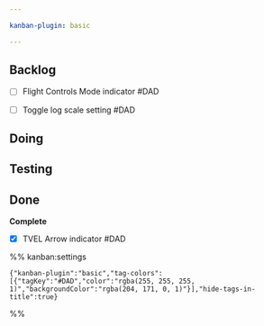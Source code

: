```yaml
---

kanban-plugin: basic

---
```


## Backlog

- [ ] Flight Controls Mode indicator #DAD
- [ ] Toggle log scale setting #DAD


## Doing



## Testing



## Done

**Complete**
- [x] TVEL Arrow indicator #DAD




%% kanban:settings
```
{"kanban-plugin":"basic","tag-colors":[{"tagKey":"#DAD","color":"rgba(255, 255, 255, 1)","backgroundColor":"rgba(204, 171, 0, 1)"}],"hide-tags-in-title":true}
```
%%
